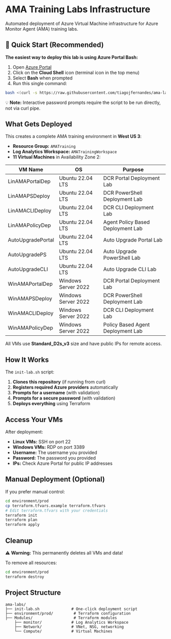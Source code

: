 # AMA Training Labs Infrastructure

Automated deployment of Azure Virtual Machine infrastructure for Azure Monitor Agent (AMA) training labs.

## 🚀 Quick Start (Recommended)

**The easiest way to deploy this lab is using Azure Portal Bash:**

1. Open [Azure Portal](https://portal.azure.com)
2. Click on the **Cloud Shell** icon (terminal icon in the top menu)
3. Select **Bash** when prompted
4. Run this single command:

```bash
bash <(curl -s https://raw.githubusercontent.com/tiagojfernandes/ama-labs/refs/heads/main/init-lab.sh)
```

💡 **Note:** Interactive password prompts require the script to be run directly, not via curl pipe.

## What Gets Deployed

This creates a complete AMA training environment in **West US 3**:

- **Resource Group:** `AMATraining`
- **Log Analytics Workspace:** `AMATrainingWorkspace`
- **11 Virtual Machines** in Availability Zone 2:

| VM Name | OS | Purpose |
|---------|----|----|
| LinAMAPortalDep | Ubuntu 22.04 LTS | DCR Portal Deployment Lab |
| LinAMAPSDeploy | Ubuntu 22.04 LTS | DCR PowerShell Deployment Lab |
| LinAMACLIDeploy | Ubuntu 22.04 LTS | DCR CLI Deployment Lab |
| LinAMAPolicyDep | Ubuntu 22.04 LTS | Agent Policy Based Deployment Lab |
| AutoUpgradePortal | Ubuntu 22.04 LTS | Auto Upgrade Portal Lab |
| AutoUpgradePS | Ubuntu 22.04 LTS | Auto Upgrade PowerShell Lab |
| AutoUpgradeCLI | Ubuntu 22.04 LTS | Auto Upgrade CLI Lab |
| WinAMAPortalDep | Windows Server 2022 | DCR Portal Deployment Lab |
| WinAMAPSDeploy | Windows Server 2022 | DCR PowerShell Deployment Lab |
| WinAMACLIDeploy | Windows Server 2022 | DCR CLI Deployment Lab |
| WinAMAPolicyDep | Windows Server 2022 | Policy Based Agent Deployment Lab |

All VMs use **Standard_D2s_v3** size and have public IPs for remote access.

## How It Works

The `init-lab.sh` script:
1. **Clones this repository** (if running from curl)
2. **Registers required Azure providers** automatically
3. **Prompts for a username** (with validation)
4. **Prompts for a secure password** (with validation)
5. **Deploys everything** using Terraform

## Access Your VMs

After deployment:
- **Linux VMs:** SSH on port 22
- **Windows VMs:** RDP on port 3389
- **Username:** The username you provided
- **Password:** The password you provided
- **IPs:** Check Azure Portal for public IP addresses

## Manual Deployment (Optional)

If you prefer manual control:

```bash
cd environment/prod
cp terraform.tfvars.example terraform.tfvars
# Edit terraform.tfvars with your credentials
terraform init
terraform plan
terraform apply
```

## Cleanup

⚠️ **Warning:** This permanently deletes all VMs and data!

To remove all resources:

```bash
cd environment/prod
terraform destroy
```


## Project Structure

```
ama-labs/
├── init-lab.sh              # One-click deployment script
├── environment/prod/         # Terraform configuration
├── Modules/                  # Terraform modules
    ├── monitor/             # Log Analytics Workspace
    ├── Network/             # VNet, NSG, networking
    └── Compute/             # Virtual Machines
```
